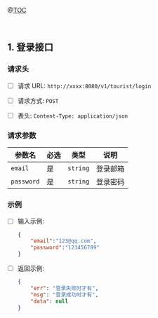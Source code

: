 @[TOC](接口)

 
<br>
 
## 1. 登录接口

### 请求头
- [ ] 请求 URL: `http://xxxx:8080/v1/tourist/login`
- [ ] 请求方式: `POST`
- [ ] 表头: `Content-Type: application/json`


### 请求参数
	
参数名|必选|类型|说明
-|-|-|-
`email`|是|`string`|登录邮箱
`password`|是| `string`|登录密码

### 示例
- [ ] 输入示例:
	```json
	{
		"email":"123@qq.com",
		"password":"123456789"
	}
	```

- [ ] 返回示例:
	```json
	{
		"err": "登录失败时才有",
		"msg": "登录成功时才有",
		"data": null
	}
	```

